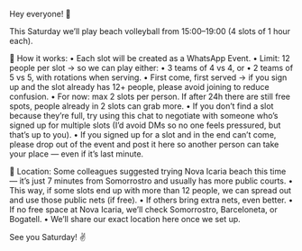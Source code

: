 Hey everyone! 🏐

This Saturday we’ll play beach volleyball from 15:00–19:00 (4 slots of 1 hour each).

📌 How it works:
	•	Each slot will be created as a WhatsApp Event.
	•	Limit: 12 people per slot → so we can play either:
• 3 teams of 4 vs 4, or
• 2 teams of 5 vs 5, with rotations when serving.
	•	First come, first served → if you sign up and the slot already has 12+ people, please avoid joining to reduce confusion.
	•	For now: max 2 slots per person. If after 24h there are still free spots, people already in 2 slots can grab more.
	•	If you don’t find a slot because they’re full, try using this chat to negotiate with someone who’s signed up for multiple slots (I’d avoid DMs so no one feels pressured, but that’s up to you).
	•	If you signed up for a slot and in the end can’t come, please drop out of the event and post it here so another person can take your place — even if it’s last minute.

📍 Location:
Some colleagues suggested trying Nova Icaria beach this time — it’s just 7 minutes from Somorrostro and usually has more public courts.
	•	This way, if some slots end up with more than 12 people, we can spread out and use those public nets (if free).
	•	If others bring extra nets, even better.
	•	If no free space at Nova Icaria, we’ll check Somorrostro, Barceloneta, or Bogatell.
	•	We’ll share our exact location here once we set up.

See you Saturday! ✌